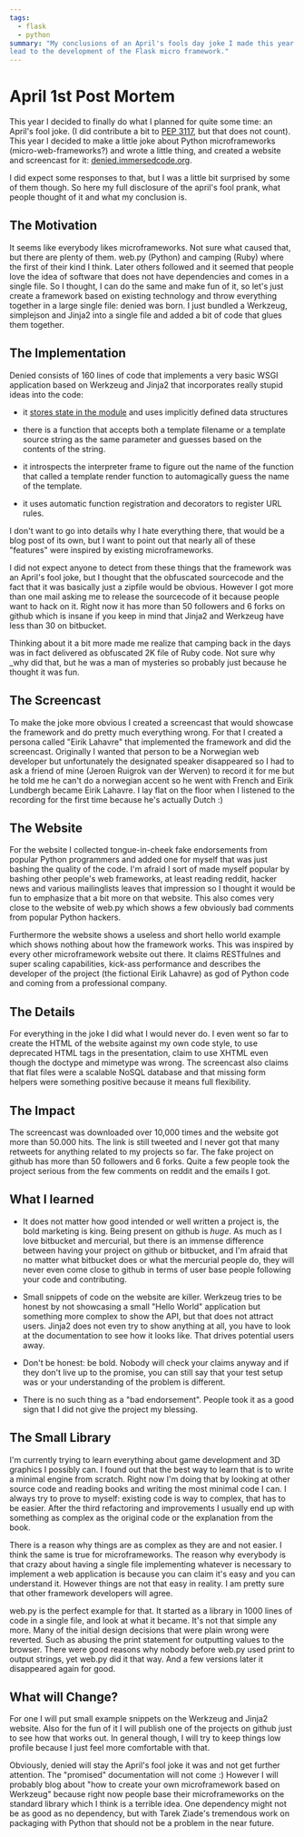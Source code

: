 ```yaml
---
tags:
  - flask
  - python
summary: "My conclusions of an April's fools day joke I made this year that later
lead to the development of the Flask micro framework."
---
```


# April 1st Post Mortem

This year I decided to finally do what I planned for quite some time: an
April's fool joke. (I did contribute a bit to [PEP 3117](http://www.python.org/dev/peps/pep-3117/), but that does not count).
This year I decided to make a little joke about Python microframeworks
(micro-web-frameworks?) and wrote a little thing, and created a website
and screencast for it: [denied.immersedcode.org](http://denied.immersedcode.org/).

I did expect some responses to that, but I was a little bit surprised by
some of them though. So here my full disclosure of the april's fool
prank, what people thought of it and what my conclusion is.

## The Motivation

It seems like everybody likes microframeworks. Not sure what caused
that, but there are plenty of them. web.py (Python) and camping (Ruby)
where the first of their kind I think. Later others followed and it
seemed that people love the idea of software that does not have
dependencies and comes in a single file. So I thought, I can do the same
and make fun of it, so let's just create a framework based on existing
technology and throw everything together in a large single file: denied
was born. I just bundled a Werkzeug, simplejson and Jinja2 into a single
file and added a bit of code that glues them together.

## The Implementation

Denied consists of 160 lines of code that implements a very basic WSGI
application based on Werkzeug and Jinja2 that incorporates really stupid
ideas into the code:

- it [stores state in the module](http://lucumr.pocoo.org/2009/7/24/singletons-and-their-problems-in-python)
and uses implicitly defined data structures

- there is a function that accepts both a template filename or a
template source string as the same parameter and guesses based on the
contents of the string.

- it introspects the interpreter frame to figure out the name of the
function that called a template render function to automagically guess
the name of the template.

- it uses automatic function registration and decorators to register
URL rules.

I don't want to go into details why I hate everything there, that would
be a blog post of its own, but I want to point out that nearly all of
these "features" were inspired by existing microframeworks.

I did not expect anyone to detect from these things that the framework
was an April's fool joke, but I thought that the obfuscated sourcecode
and the fact that it was basically just a zipfile would be obvious.
However I got more than one mail asking me to release the sourcecode of
it because people want to hack on it. Right now it has more than 50
followers and 6 forks on github which is insane if you keep in mind that
Jinja2 and Werkzeug have less than 30 on bitbucket.

Thinking about it a bit more made me realize that camping back in the
days was in fact delivered as obfuscated 2K file of Ruby code. Not sure
why _why did that, but he was a man of mysteries so probably just
because he thought it was fun.

## The Screencast

To make the joke more obvious I created a screencast that would showcase
the framework and do pretty much everything wrong. For that I created a
persona called "Eirik Lahavre" that implemented the framework and did
the screencast. Originally I wanted that person to be a Norwegian web
developer but unfortunately the designated speaker disappeared so I had
to ask a friend of mine (Jeroen Ruigrok van der Werven) to record it for
me but he told me he can't do a norwegian accent so he went with French
and Eirik Lundbergh became Eirik Lahavre. I lay flat on the floor when I
listened to the recording for the first time because he's actually Dutch
:)

## The Website

For the website I collected tongue-in-cheek fake endorsements from
popular Python programmers and added one for myself that was just
bashing the quality of the code. I'm afraid I sort of made myself
popular by bashing other people's web frameworks, at least reading
reddit, hacker news and various mailinglists leaves that impression so I
thought it would be fun to emphasize that a bit more on that website.
This also comes very close to the website of web.py which shows a few
obviously bad comments from popular Python hackers.

Furthermore the website shows a useless and short hello world example
which shows nothing about how the framework works. This was inspired by
every other microframework website out there. It claims RESTfulnes and
super scaling capabilities, kick-ass performance and describes the
developer of the project (the fictional Eirik Lahavre) as god of Python
code and coming from a professional company.

## The Details

For everything in the joke I did what I would never do. I even went so
far to create the HTML of the website against my own code style, to use
deprecated HTML tags in the presentation, claim to use XHTML even though
the doctype and mimetype was wrong. The screencast also claims that flat
files were a scalable NoSQL database and that missing form helpers were
something positive because it means full flexibility.

## The Impact

The screencast was downloaded over 10,000 times and the website got more
than 50.000 hits. The link is still tweeted and I never got that many
retweets for anything related to my projects so far. The fake project on
github has more than 50 followers and 6 forks. Quite a few people took
the project serious from the few comments on reddit and the emails I
got.

## What I learned

- It does not matter how good intended or well written a project is,
the bold marketing is king. Being present on github is *huge*. As much
as I love bitbucket and mercurial, but there is an immense difference
between having your project on github or bitbucket, and I'm afraid
that no matter what bitbucket does or what the mercurial people do,
they will never even come close to github in terms of user base people
following your code and contributing.

- Small snippets of code on the website are killer. Werkzeug tries to
be honest by not showcasing a small "Hello World" application but
something more complex to show the API, but that does not attract
users. Jinja2 does not even try to show anything at all, you have to
look at the documentation to see how it looks like. That drives
potential users away.

- Don't be honest: be bold. Nobody will check your claims anyway and
if they don't live up to the promise, you can still say that your test
setup was or your understanding of the problem is different.

- There is no such thing as a "bad endorsement". People took it as a
good sign that I did not give the project my blessing.

## The Small Library

I'm currently trying to learn everything about game development and 3D
graphics I possibly can. I found out that the best way to learn that is
to write a minimal engine from scratch. Right now I'm doing that by
looking at other source code and reading books and writing the most
minimal code I can. I always try to prove to myself: existing code is
way to complex, that has to be easier. After the third refactoring and
improvements I usually end up with something as complex as the original
code or the explanation from the book.

There is a reason why things are as complex as they are and not easier.
I think the same is true for microframeworks. The reason why everybody
is that crazy about having a single file implementing whatever is
necessary to implement a web application is because you can claim it's
easy and you can understand it. However things are not that easy in
reality. I am pretty sure that other framework developers will agree.

web.py is the perfect example for that. It started as a library in 1000
lines of code in a single file, and look at what it became. It's not
that simple any more. Many of the initial design decisions that were
plain wrong were reverted. Such as abusing the print statement for
outputting values to the browser. There were good reasons why nobody
before web.py used print to output strings, yet web.py did it that way.
And a few versions later it disappeared again for good.

## What will Change?

For one I will put small example snippets on the Werkzeug and Jinja2
website. Also for the fun of it I will publish one of the projects on
github just to see how that works out. In general though, I will try to
keep things low profile because I just feel more comfortable with that.

Obviously, denied will stay the April's fool joke it was and not get
further attention. The "promised" documentation will not come :) However
I will probably blog about "how to create your own microframework based
on Werkzeug" because right now people base their microframeworks on the
standard library which I think is a terrible idea. One dependency might
not be as good as no dependency, but with Tarek Ziade's tremendous work
on packaging with Python that should not be a problem in the near
future.
